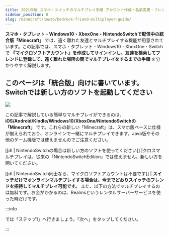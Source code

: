 ```yaml
---
title: 2021年版 スマホ・スイッチのマルチプレイ手順 アカウント作成・名前変更・フレンド追加まで〜〜
sidebar_position: 0
slug: /minecraft/howto/bedrock-friend-multiplayer-guide/
---
```


**スマホ・タブレット・Windows10・XboxOne・NintendoSwitchで配信中の統合版「Minecraft」** では、遠く離れた友達とマルチプレイする機能が用意されています。この記事では、スマホ・タブレット・Windows10・XboxOne・Switchで **『マイクロソフトアカウント』を作成してサインインし、友達を検索してフレンドに登録して、遠く離れた場所の間でマルチプレイをするまでの手順** を分かりやすく解説します。

## このページは「統合版」向けに書いています。Switchでは新しい方のソフトを起動してください

![](https://cdn-ak.f.st-hatena.com/images/fotolife/s/sasigume/20210208/20210208095129.png)

この記事で解説している簡単なマルチプレイができるのは、**iOS/Android/Kindle/Windows10/XboxOne/NintendoSwitchの「Minecraft」** です。これらの新しい「Minecraft」は、スマホ版ベースに仕様が揃えられており、オンラインで一緒にマルチプレイできます。Java版やその他のゲーム機版では使えませんのでご注意ください。 

[[dl | NintendoSwitchの場合は新しい方のソフトを使ってください]]
|クロスマルチプレイは、従来の「NintendoSwitchEdition」では使えません。新しい方を開いてください。


[[dl | NintendoSwitch同士なら、マイクロソフトアカウントは不要です]]
| **スイッチだけでオンラインマルチプレイする場合は、今までどおりスイッチのフレンドを招待してマルチプレイ可能です。** また、以下の方法でマルチプレイするのは無料です。お金がかかるのは、Realmsというレンタルサーバーサービスを使った時だけです。

:::info

では「ステップ1」へ行きましょう。「次へ」をタップしてください。

:::
